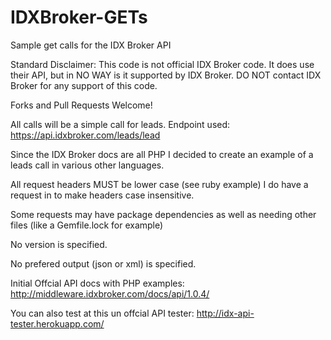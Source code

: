# IDXBroker-GETs
Sample get calls for the IDX Broker API

Standard Disclaimer: This code is not official IDX Broker code. It does use their API, but in NO WAY is it supported by IDX Broker. DO NOT contact IDX Broker for any support of this code. 

Forks and Pull Requests Welcome!

All calls will be a simple call for leads. Endpoint used: https://api.idxbroker.com/leads/lead

Since the IDX Broker docs are all PHP I decided to create an example of a leads call in various other languages.

All request headers MUST be lower case (see ruby example) I do have a request in to make headers case insensitive.

Some requests may have package dependencies as well as needing other files (like a Gemfile.lock for example)

No version is specified.

No prefered output (json or xml) is specified.

Initial Offcial API docs with PHP examples: http://middleware.idxbroker.com/docs/api/1.0.4/

You can also test at this un offcial API tester: http://idx-api-tester.herokuapp.com/
